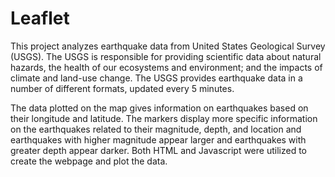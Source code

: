 # Leaflet

This project analyzes earthquake data from United States Geological Survey (USGS). The USGS is responsible for providing scientific data about natural hazards, the health of our ecosystems and environment; and the impacts of climate and land-use change. The USGS provides earthquake data in a number of different formats, updated every 5 minutes. 

The data plotted on the map gives information on earthquakes based on their longitude and latitude. The markers display more specific information on the earthquakes related to their magnitude, depth, and location and earthquakes with higher magnitude appear larger and earthquakes with greater depth appear darker. Both HTML and Javascript were utilized to create the webpage and plot the data.
